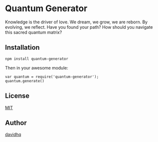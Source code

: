 # Quantum Generator

Knowledge is the driver of love. We dream, we grow, we are reborn. By evolving, we reflect. Have you found your path? How should you navigate this sacred quantum matrix?

## Installation

    npm install quantum-generator

Then in your awesome module:

    var quantum = require('quantum-generator');
    quantum.generate()

## License

[MIT](https://opensource.org/licenses/MIT)

## Author

[davidhq](https://github.com/davidhq)
